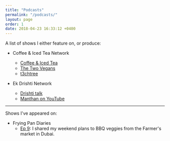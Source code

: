 ```yaml
---
title: "Podcasts"
permalink: "/podcasts/"
layout: page
order: 1
date: 2018-04-23 16:33:12 +0400
---
```

A list of shows I either feature on, or produce:

* Coffee & Iced Tea Network
	* [Coffee & Iced Tea](http://coffeeandicedtea.com/podcast)
	* [The Two Vegans](https://coffeeandicedtea.com/twovegans/)
	* [t3chtree](https://coffeeandicedtea.com/techtree/)


* Ek Drishti Network
	* [Drishti talk](http://talk.ekdrishti.in)
	* [Manthan on YouTube](https://www.youtube.com/channel/UCh9Fhp4zwj-GMPSoGV0Uwtw)
    
    
<hr />
Shows I've appeared on:

* Frying Pan Diaries
	* [Ep 9](http://fryingpan.fm/coconut-water-and-katakat): I shared my weekend plans to BBQ veggies from the Farmer's market in Dubai.
